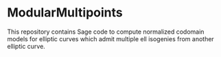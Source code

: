 # ModularMultipoints
This repository contains Sage code to compute normalized codomain models for elliptic curves which admit multiple ell isogenies from another elliptic curve.

